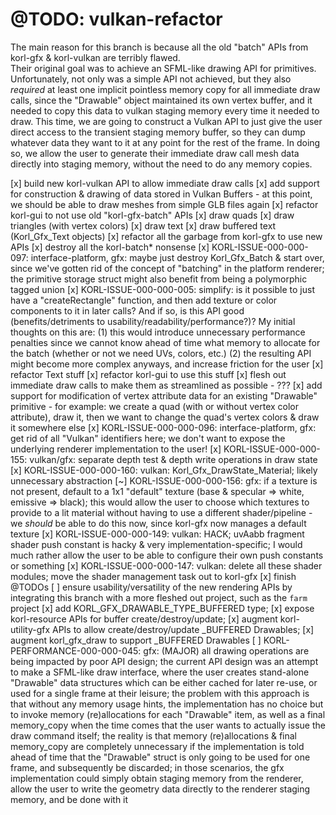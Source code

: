 # @TODO: vulkan-refactor

The main reason for this branch is because all the old "batch" APIs from korl-gfx & korl-vulkan are terribly flawed.  
Their original goal was to achieve an SFML-like drawing API for primitives.  
Unfortunately, not only was a simple API not achieved, but they also _required_ at least one implicit pointless memory copy for all immediate draw calls, since the "Drawable" object maintained its own vertex buffer, and it needed to copy this data to vulkan staging memory every time it needed to draw.
This time, we are going to construct a Vulkan API to just give the user direct access to the transient staging memory buffer, so they can dump whatever data they want to it at any point for the rest of the frame.  In doing so, we allow the user to generate their immediate draw call mesh data directly into staging memory, without the need to do any memory copies.

[x] build new korl-vulkan API to allow immediate draw calls
[x] add support for construction & drawing of data stored in Vulkan Buffers
    - at this point, we should be able to draw meshes from simple GLB files again
[x] refactor korl-gui to not use old "korl-gfx-batch" APIs
    [x] draw quads
    [x] draw triangles (with vertex colors)
    [x] draw text
    [x] draw buffered text (Korl_Gfx_Text objects)
[x] refactor all the garbage from korl-gfx to use new APIs
    [x] destroy all the korl-batch* nonsense
        [x] KORL-ISSUE-000-000-097: interface-platform, gfx: maybe just destroy Korl_Gfx_Batch & start over, since we've gotten rid of the concept of "batching" in the platform renderer; the primitive storage struct might also benefit from being a polymorphic tagged union
        [x] KORL-ISSUE-000-000-005: simplify: is it possible to just have a "createRectangle" function, and then add texture or color components to it in later calls?  And if so, is this API good (benefits/detriments to usability/readability/performance?)? My initial thoughts on this are: (1) this would introduce unnecessary performance penalties since we cannot know ahead of time what memory to allocate for the batch (whether or not we need UVs, colors, etc.) (2) the resulting API might become more complex anyways, and increase friction for the user
    [x] refactor Text stuff
    [x] refactor korl-gui to use this stuff
[x] flesh out immediate draw calls to make them as streamlined as possible
    - ???
[x] add support for modification of vertex attribute data for an existing "Drawable" primitive
    - for example: we create a quad (with or without vertex color attribute), draw it, then we want to change the quad's vertex colors & draw it somewhere else
[x] KORL-ISSUE-000-000-096: interface-platform, gfx: get rid of all "Vulkan" identifiers here; we don't want to expose the underlying renderer implementation to the user!
[x] KORL-ISSUE-000-000-155: vulkan/gfx: separate depth test & depth write operations in draw state
[x] KORL-ISSUE-000-000-160: vulkan: Korl_Gfx_DrawState_Material; likely unnecessary abstraction
[~] KORL-ISSUE-000-000-156: gfx: if a texture is not present, default to a 1x1 "default" texture (base & specular => white, emissive => black); this would allow the user to choose which textures to provide to a lit material without having to use a different shader/pipeline
    - we _should_ be able to do this now, since korl-gfx now manages a default texture
[x] KORL-ISSUE-000-000-149: vulkan: HACK; uvAabb fragment shader push constant is hacky & very implementation-specific; I would much rather allow the user to be able to configure their own push constants or something
[x] KORL-ISSUE-000-000-147: vulkan: delete all these shader modules; move the shader management task out to korl-gfx
[x] finish @TODOs
[ ] ensure usability/versatility of the new rendering APIs by integrating this branch with a more fleshed out project, such as the `farm` project
[x] add KORL_GFX_DRAWABLE_TYPE_BUFFERED type; 
    [x] expose korl-resource APIs for buffer create/destroy/update; 
    [x] augment korl-utility-gfx APIs to allow create/destroy/update _BUFFERED Drawables;
    [x] augment korl_gfx_draw to support _BUFFERED Drawables
[ ] KORL-PERFORMANCE-000-000-045: gfx: (MAJOR) all drawing operations are being impacted by poor API design; the current API design was an attempt to make a SFML-like draw interface, where the user creates stand-alone "Drawable" data structures which can be either cached for later re-use, or used for a single frame at their leisure; the problem with this approach is that without any memory usage hints, the implementation has no choice but to invoke memory (re)allocations for each "Drawable" item, as well as a final memory_copy when the time comes that the user wants to actually issue the draw command itself; the reality is that memory (re)allocations & final memory_copy are completely unnecessary if the implementation is told ahead of time that the "Drawable" struct is only going to be used for one frame, and subsequently be discarded; in those scenarios, the gfx implementation could simply obtain staging memory from the renderer, allow the user to write the geometry data directly to the renderer staging memory, and be done with it
